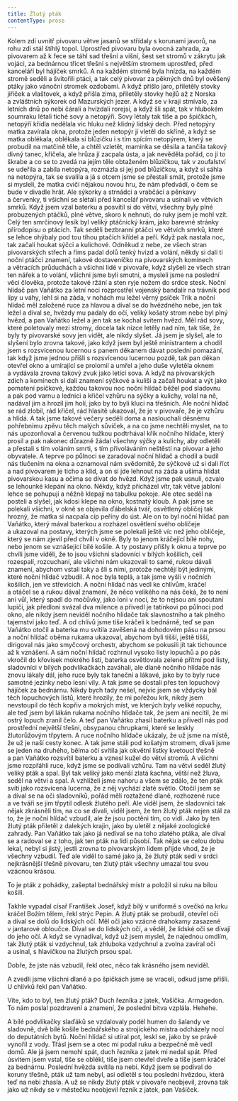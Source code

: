 ```yaml
---
title: Žlutý pták
contentType: prose
---
```


<section>

Kolem zdí uvnitř pivovaru větve jasanů se střídaly s korunami javorů, na rohu zdi stál štíhlý topol. Uprostřed pivovaru byla ovocná zahrada, za pivovarem až k řece se táhl sad třešní a višní, šest set stromů v zákrytu jak vojáci, za bednárnou třicet třešní s největším stromem uprostřed, před kanceláří byl hájíček smrků. A na každém stromě byla hnízda, na každém stromě seděli a švitořili ptáci, a tak celý pivovar za pěkných dnů byl ověšený ptáky jako vánoční stromek ozdobami. A když přišlo jaro, přiletěly stovky jiřiček a vlaštovek, a když přišla zima, přiletěly stovky hejlů až z Norska a zvláštních sýkorek od Mazurských jezer. A když se v kraji stmívalo, za letních dnů po nebi čárali a hvízdali rorejsi, a když šli spát, tak v hlubokém soumraku létali tiché sovy a netopýři. Sovy létaly tak tiše a po špičkách, netopýří křídla nedělala víc hluku než klidný lidský dech. Před netopýry matka zavírala okna, protože jeden netopýr jí vletěl do skříně, a když se matka oblékala, oblékala si blůzičku i s tím spícím netopýrem, který se probudil na matčině těle, a chtěl vzletět, maminka se děsila a tančila takový divný tanec, křičela, ale hrůza jí zacpala ústa, a jak nevěděla pořád, co ji to škrabe a co se to zvedá na jejím těle obtaženém blůzičkou, tak v zoufalství se udeřila a zabila netopýra, rozmázla si jej pod blůzičkou, a když si sáhla na netopýra, tak se svalila a já s otcem jsme se přestali smát, protože jsme si mysleli, že matka cvičí nějakou novou hru, že nám předvádí, o čem se bude v divadle hrát. Ale sýkorky a strnádci a vrabčáci a pěnkavy a červenky, ti všichni se slétali před kancelář pivovaru a usínali ve větvích smrků. Když jsem vzal baterku a posvítil si do větví, všechny byly plné probuzených ptáčků, plné větve, skoro k nehnutí, do ruky jsem je mohl vzít. Celý ten smrčinový lesík byl veliký ptáčnický krám, jako barevné stránky přírodopisu o ptácích. Tak seděli bezbranní ptáčci ve větvích smrků, které se lehce ohýbaly pod tou tíhou ptačích křídel a peří. Když pak nastala noc, tak začali houkat sýčci a kulichové. Odněkud z nebe, ze všech stran pivovarských střech a říms padal dolů tenký hvizd a volání, někdy si dali ti noční ptáčci znamení, takové dostaveníčko na pivovarských komínech a větracích průduchách a všichni lidé v pivovaře, když slyšeli ze všech stran ten nářek a to volání, všichni jsme byli smutni, a mysleli jsme na poslední věci člověka, protože takové ržání a sten ryje nožem do srdce stesk. Noční hlídač pan Vaňátko za letní noci rozprostřel vojenský bandalír na trávník pod lípy u váhy, lehl si na záda, v nohách mu ležel věrný psíček Trik a noční hlídač měl založené ruce za hlavou a díval se do hvězdného nebe, jen tak ležel a díval se, hvězdy mu padaly do očí, veliký košatý strom nebe byl plný hvězd, a pan Vaňátko ležel a jen tak se kochal svitem hvězd. Měl rád sovy, které poletovaly mezi stromy, docela tak nízce letěly nad ním, tak tiše, že byly ty pivovarské sovy jen vidět, ale nikdy slyšet. Já jsem je slyšel, ale to slyšení bylo zrovna takové, jako když jsem byl ještě ministrantem a chodil jsem s rozsvícenou lucernou s panem děkanem dávat poslední pomazání, tak když jsme jednou přišli s rozsvícenou lucernou pozdě, tak pan děkan otevřel okno a umírající se prolomil a umřel a jeho duše vyletěla oknem a vydávala zrovna takový zvuk jako letící sova. A když na pivovarských zdích a komínech si dali znamení sýčkové a kuliši a začali houkat a výt jako pomatení psíčkové, každou takovou noc noční hlídač běžel pod sladovnu a pak pod varnu a lednici a křičel vzhůru na sýčky a kulichy, volal na ně, nadával jim a hrozil jim holí, jako by to byli kluci na třešních. Ale noční hlídač se rád zlobil, rád křičel, rád hlasitě ukazoval, že je v pivovaře, že je vzhůru a hlídá. A tak jsme takové večery seděli doma a naslouchali děsnému pohřebnímu zpěvu těch malých sůviček, a na co jsme nechtěli myslet, na to nás upozorňoval a červenou tužkou podtrhával křik nočního hlídače, který prosil a pak nakonec důrazně žádal všechny sýčky a kulichy, aby odletěli a přestali s tím voláním smrti, s tím přivoláváním neštěstí na pivovar a jeho obyvatele. A teprve po půlnoci se zaradoval noční hlídač a chodil a budil nás tlučením na okna a oznamoval nám svědomitě, že sýčkové už si dali říct a nad pivovarem je ticho a klid, a on si jde lehnout na záda a ušima hlídat pivovarskou kasu a očima se dívat do hvězd. Když jsme pak usnuli, ozvalo se lehounké klepání na okno. Někdy, když přicházel vítr, tak větve jabloní lehce se pohupují a něžně klepají na tabulku pokoje. Ale otec seděl na posteli a slyšel, jak kdosi klepe na okno, kostnatý kloub. A pak jsme se polekali všichni, v okně se objevila ďábelská tvář, osvětlený obličej tak hrozný, že matka si nacpala cíp peřiny do úst. Ale on to byl noční hlídač pan Vaňátko, který mával baterkou a rozházel osvětlení svého obličeje a ukazoval na postavy, kterých jsme se polekali ještě víc než jeho obličeje, který se nám zjevil před chvílí v okně. Byly to jenom kráčející bílé nohy, nebo jenom se vznášející bílé košile. A ty postavy přišly k oknu a teprve po chvíli jsme viděli, že to jsou všichni sladovníci v bílých košilích, celí rozespalí, rozcuchaní, ale všichni nám ukazovali to samé, rukou dávali znamení, abychom vstali taky a šli s nimi, protože nechtějí být jedinými, které noční hlídač vzbudil. A noc byla teplá, a tak jsme vyšli v noč­ních košilích, jen ve střevících. A noční hlídač nás vedl ke chlívům, kráčel a otáčel se a rukou dával znamení, že něco velikého na nás čeká, že to není ani vůl, který spadl do močůvky, jako loni v noci, že to nejsou ani spoutaní lupiči, jak předloni svázal dva milence a přivedl je tatínkovi po půlnoci pod okno, ale nikdy jsem neviděl nočního hlídače tak slavnostního a tak plného tajemství jako teď. A od chlívů jsme tiše kráčeli k bednárně, teď se pan Vaňátko otočil a baterka mu svítila zavěšená na dohodovém pásu na prsou a noční hlídač oběma rukama ukazoval, abychom byli tišší, ještě tišší, dirigoval nás jako smyčcový orchestr, abychom se pokusili jít tak tichounce až k vznášení. A sám noční hlídač rozhrnul vysoko listy lopuchů a po pás vkročil do křovisek mokrého listí, baterka osvětlovala zelené přítmí pod listy, sladovníci v bílých podvlíkačkách zaváhali, ale dlaně nočního hlídače nás znovu lákaly dál, jeho ruce byly tak taneční a lákavé, jako by to byly ruce samotné jezinky nebo lesní víly. A tak jsme se dostali přes ten lopuchový hájíček za bednárnu. Nikdy bych tady nešel, nejvíc jsem se vždycky bál těch lopuchových listů, které hrozily, že mi pořežou krk, nikdy jsem nevstoupil do těch kopřiv a mokrých míst, ve kterých byly veliké ropuchy, ale teď jsem byl lákán rukama nočního hlídače tak, že jsem ani necítil, že mi ostrý lopuch zranil čelo. A teď pan Vaňátko zhasil baterku a přivedl nás pod prostřední největší třešni, obsypanou chrupkami, které se leskly žlutorůžovým třpytem. A ruce nočního hlídače ukázaly, že už jsme na místě, že už je naší cesty konec. A tak jsme stáli pod košatým stromem, dívali jsme se jeden na druhého, bělma očí svítila jak okvětní lístky kvetoucí třešně a pan Vaňátko rozsvítil baterku a vznesl kužel do větví stromů. A všichni jsme rozpřáhli ruce, když jsme se podívali vzhůru. Tam na větvi seděl žlutý veliký pták a spal. Byl tak veliký jako menší zlatá kachna, větší než žluva, seděl na větvi a spal. A vzhlíželi jsme nahoru a všem se zdálo, že ten pták svítí jako rozsvícená lucerna, že z něj vychází zlaté světlo. Otočil jsem se a díval se na oči sladovníků, pořád měli roztažené dlaně, rozhozené ruce a ve tváři se jim třpytil odlesk žlutého peří. Ale viděl jsem, že sladovníci tak nějak zkrásněli tím, na co se dívali, viděl jsem, že ten žlutý pták nejen stál za to, že je noční hlídač vzbudil, ale že jsou poctěni tím, co vidí. Jako by ten žlutý pták přiletěl z dalekých krajin, jako by uletěl z nějaké zoologické zahrady. Pan Vaňátko tak jako já nedíval se na toho zlatého ptáka, ale díval se a radoval se z toho, jak ten pták na lidi působí. Tak nějak se celou dobu lekal, nebyl si jistý, jestli zrovna to pivovarským lidem přijde vhod, že je všechny vzbudil. Teď ale viděl to samé jako já, že žlutý pták sedí v srdci nejkrásnější třešně pivovaru, ten žlutý pták všechny umazal tou svou vzácnou krásou.

To je pták z pohádky, zašeptal bednářský mistr a položil si ruku na bílou košili.

Takhle vypadal císař František Josef, když bílý v uniformě s ovečkó na krku kráčel Božím tělem, řekl strýc Pepin. A žlutý pták se probudil, otevřel oči a díval se dolů do lidských očí. Měl oči jako vzácné drahokamy zasazené v jantarové obloučce. Díval se do lidských očí, a věděl, že lidské oči se dívají do jeho očí. A když se vynadíval, když už jsem myslel, že najednou omdlím, tak žlutý pták si vzdychnul, tak zhluboka vzdychnul a zvolna zavíral oči a usínal, s hlavičkou na žlutých prsou spal.

Dobře, že jste nás vzbudil, řekl otec, něco tak krásného jsem neviděl.

A zvedli jsme všichni dlaně a po špičkách jsme se vraceli, odkud jsme přišli. U chlívků řekl pan Vaňátko.

Víte, kdo to byl, ten žlutý pták? Duch řezníka z jatek, Vašíčka. Armagedon. To nám poslal pozdravení a znamení, že poslední bitva vzplála. Hehehe.

A bílé podvlíkačky slaďáků se vzdalovaly podél humen do šalandy ve sladovně, dvě bílé košile bednářského a strojického mistra odcházely nocí do deputátních bytů. Noční hlídač si utíral pot, leskl se, jako by se právě vynořil z vody. Třásl jsem se a otec mi podal ruku a bezpečně mě vedl domů. Ale já jsem nemohl spát, duch řezníka z jatek mi nedal spát. Před úsvitem jsem vstal, tiše se oblékl, tiše jsem otevřel dveře a tiše jsem kráčel za bednárnu. Poslední hvězda svítila na nebi. Když jsem se podíval do koruny třešně, pták už tam nebyl, asi odletěl s tou poslední hvězdou, která teď na nebi zhasla. A už se nikdy žlutý pták v pivovaře neobjevil, zrovna tak jako už nikdy se v městečku neobjevil řezník z jatek, pan Vašíček.

</section>
